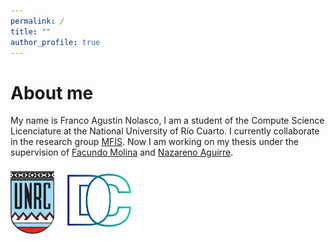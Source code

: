 ```yaml
---
permalink: /
title: ""
author_profile: true
---
```


About me
======
My name is Franco Agustín Nolasco, I am a student of the Compute Science Licenciature at the National University of Río Cuarto. I currently collaborate in the research group [MFIS](https://mfis.dc.exa.unrc.edu.ar/).
Now I am working on my thesis under the supervision of [Facundo Molina](https://facumolina.github.io/) and [Nazareno Aguirre](https://dc.exa.unrc.edu.ar/staff/naguirre/Pagina_Personal_de_Nazareno_Aguirre/Principal.html).


<img src="/images/unrc-logo.png" width="70" height="100"> <img src="/images/dc-logo.png" width="133" height="108">
